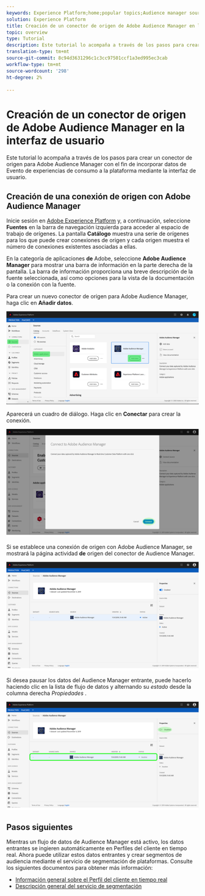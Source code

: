 ```yaml
---
keywords: Experience Platform;home;popular topics;Audience manager source connector;Audience Manager;audience manager connector
solution: Experience Platform
title: Creación de un conector de origen de Adobe Audience Manager en la interfaz de usuario
topic: overview
type: Tutorial
description: Este tutorial lo acompaña a través de los pasos para crear un conector de origen para Adobe Audience Manager con el fin de incorporar datos de Evento de experiencias de consumo a la plataforma mediante la interfaz de usuario.
translation-type: tm+mt
source-git-commit: 8c94d3631296c1c3cc97501ccf1a3ed995ec3cab
workflow-type: tm+mt
source-wordcount: '298'
ht-degree: 2%

---
```



# Creación de un conector de origen de Adobe Audience Manager en la interfaz de usuario

Este tutorial lo acompaña a través de los pasos para crear un conector de origen para Adobe Audience Manager con el fin de incorporar datos de Evento de experiencias de consumo a la plataforma mediante la interfaz de usuario.

## Creación de una conexión de origen con Adobe Audience Manager

Inicie sesión en [Adobe Experience Platform](https://platform.adobe.com) y, a continuación, seleccione **Fuentes** en la barra de navegación izquierda para acceder al espacio de trabajo de orígenes. La pantalla **Catálogo** muestra una serie de orígenes para los que puede crear conexiones de origen y cada origen muestra el número de conexiones existentes asociadas a ellas.

En la categoría de aplicaciones **de** Adobe, seleccione **Adobe Audience Manager** para mostrar una barra de información en la parte derecha de la pantalla. La barra de información proporciona una breve descripción de la fuente seleccionada, así como opciones para la vista de la documentación o la conexión con la fuente.

Para crear un nuevo conector de origen para Adobe Audience Manager, haga clic en **Añadir datos**.

![](../../../../images/tutorials/create/aam/catalog.png)

Aparecerá un cuadro de diálogo. Haga clic en **Conectar** para crear la conexión.

![](../../../../images/tutorials/create/aam/connect_full.png)

Si se establece una conexión de origen con Adobe Audience Manager, se mostrará la página actividad **de** origen del conector de Audience Manager.

![](../../../../images/tutorials/create/aam/flow.png)

Si desea pausar los datos del Audience Manager entrante, puede hacerlo haciendo clic en la lista de flujo de datos y alternando su *estado* desde la columna derecha *Propiedades* .

![](../../../../images/tutorials/create/aam/flow_disable.png)

## Pasos siguientes

Mientras un flujo de datos de Audience Manager está activo, los datos entrantes se ingieren automáticamente en Perfiles del cliente en tiempo real. Ahora puede utilizar estos datos entrantes y crear segmentos de audiencia mediante el servicio de segmentación de plataformas. Consulte los siguientes documentos para obtener más información:

- [Información general sobre el Perfil del cliente en tiempo real](../../../../../profile/home.md)
- [Descripción general del servicio de segmentación](../../../../../segmentation/home.md)
